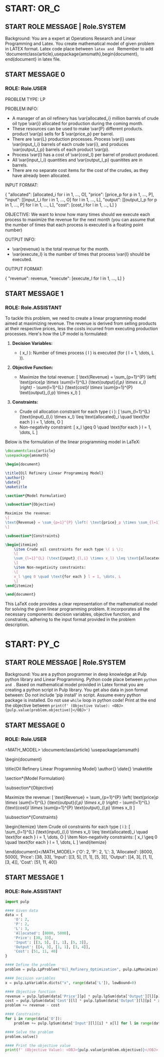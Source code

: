 # START: OR_C 
## START ROLE MESSAGE | Role.SYSTEM 
Background: You are a expert at Operations Research and Linear Programming and Latex. You create mathematical model of given problem in LATEX format. Latex code place between ```latex and ``` Remember to add 'documentclass{article},usepackage{amsmath},begin{document}, end{document} in latex file. 
## START MESSAGE 0 
### ROLE: Role.USER
<DESCRIPTION>
PROBLEM TYPE: LP

PROBLEM INFO: 

- A manager of an oil refinery has \var{allocated_i} million barrels of crude oil type \var{i} allocated for production during the coming month. 
- These resources can be used to make \var{P} different products. product \var{p} sells for $ \var{price_p} per barrel.
- There are \var{L} production processes. Process \var{l} uses \var{input_l_i} barrels of each crude \var{i}, and produces \var{output_l_p} barrels of each product \var{p}. 
- Process \var{l} has a cost of \var{cost_l} per barrel of product produced.
- All \var{input_l_i} quantities and \var{output_l_p} quanitites are in barrels. 
- There are no separate cost items for the cost of the crudes, as they have already been allocated.

INPUT FORMAT: 

{
    "allocated": [allocated_i for i in 1, ..., O],
    "price": [price_p for p in 1, ..., P],
    "input": [[input_l_i for i in 1, ..., O] for l in 1, ..., L],
    "output": [[output_l_p for p in 1, ..., P] for l in 1, ..., L],
    "cost": [cost_l for l in 1, ..., L]
}

OBJECTIVE: We want to know how many times should we execute each process to maximize the revenue for the next month (you can assume that the number of times that each process is executed is a floating point number)

OUTPUT INFO:

- \var{revenue} is the total revenue for the month.
- \var{execute_l} is the number of times that process \var{l} should be executed.

OUTPUT FORMAT:

{
    "revenue": revenue,
    "execute": [execute_l for l in 1, ..., L]
}

</DESCRIPTION>


## START MESSAGE 1 
### ROLE: Role.ASSISTANT
To tackle this problem, we need to create a linear programming model aimed at maximizing revenue. The revenue is derived from selling products at their respective prices, less the costs incurred from executing production processes. Here's how the LP model is formulated:

1. **Decision Variables:**
   - \( x_l \): Number of times process \( l \) is executed (for \( l = 1, \dots, L \)).

2. **Objective Function:**
   - Maximize the total revenue:
   \[
   \text{Revenue} = \sum_{p=1}^{P} \left( \text{price}_p \times \sum_{l=1}^{L} (\text{output}_{l,p} \times x_l) \right) - \sum_{l=1}^{L} (\text{cost}_l \times \sum_{p=1}^{P} \text{output}_{l,p} \times x_l)
   \]

3. **Constraints:**
   - Crude oil allocation constraint for each type \( i \):
   \[
   \sum_{l=1}^{L} (\text{input}_{l,i} \times x_l) \leq \text{allocated}_i \quad \text{for each } i = 1, \dots, O
   \]
   - Non-negativity constraint:
   \[
   x_l \geq 0 \quad \text{for each } l = 1, \dots, L
   \]

Below is the formulation of the linear programming model in LaTeX:

```latex
\documentclass{article}
\usepackage{amsmath}

\begin{document}

\title{Oil Refinery Linear Programming Model}
\author{}
\date{}
\maketitle

\section*{Model Formulation}

\subsection*{Objective}

Maximize the revenue:
\[
\text{Revenue} = \sum_{p=1}^{P} \left( \text{price}_p \times \sum_{l=1}^{L} (\text{output}_{l,p} \times x_l) \right) - \sum_{l=1}^{L} (\text{cost}_l \times \sum_{p=1}^{P} \text{output}_{l,p} \times x_l)
\]

\subsection*{Constraints}

\begin{itemize}
    \item Crude oil constraints for each type \( i \):
    \[
    \sum_{l=1}^{L} (\text{input}_{l,i} \times x_l) \leq \text{allocated}_i \quad \text{for each } i = 1, \dots, O
    \]
    \item Non-negativity constraints:
    \[
    x_l \geq 0 \quad \text{for each } l = 1, \dots, L
    \]
\end{itemize}

\end{document}
```

This LaTeX code provides a clear representation of the mathematical model for solving the given linear programming problem. It incorporates all the necessary components: decision variables, objective function, and constraints, adhering to the input format provided in the problem description.

# START: PY_C 
## START ROLE MESSAGE | Role.SYSTEM 
Background: You are a python programmer in deep knowledge at Pulp python library and Linear Programming. Python code place between ```python and ```. Based on mathematical model provided in Latex format you are creating a python script in Pulp library. You get also data in json format between: <DATA></DATA> Do not include 'pip install' in script. Assume every python package is installed. Do not use `while` loop in python code! Print at the end the objective between <OBJ></OBJ> `print(f' (Objective Value): <OBJ>{pulp.value(problem.objective)}</OBJ>')` 
## START MESSAGE 0 
### ROLE: Role.USER
<MATH_MODEL>
\documentclass{article}
\usepackage{amsmath}

\begin{document}

\title{Oil Refinery Linear Programming Model}
\author{}
\date{}
\maketitle

\section*{Model Formulation}

\subsection*{Objective}

Maximize the revenue:
\[
\text{Revenue} = \sum_{p=1}^{P} \left( \text{price}_p \times \sum_{l=1}^{L} (\text{output}_{l,p} \times x_l) \right) - \sum_{l=1}^{L} (\text{cost}_l \times \sum_{p=1}^{P} \text{output}_{l,p} \times x_l)
\]

\subsection*{Constraints}

\begin{itemize}
    \item Crude oil constraints for each type \( i \):
    \[
    \sum_{l=1}^{L} (\text{input}_{l,i} \times x_l) \leq \text{allocated}_i \quad \text{for each } i = 1, \dots, O
    \]
    \item Non-negativity constraints:
    \[
    x_l \geq 0 \quad \text{for each } l = 1, \dots, L
    \]
\end{itemize}

\end{document}</MATH_MODEL>
<DATA>
{'O': 2, 'P': 2, 'L': 3, 'Allocated': [8000, 5000], 'Price': [38, 33], 'Input': [[3, 5], [1, 1], [5, 3]], 'Output': [[4, 3], [1, 1], [3, 4]], 'Cost': [51, 11, 40]}</DATA>


## START MESSAGE 1 
### ROLE: Role.ASSISTANT
```python
import pulp

#### Given data
data = {
    'O': 2,
    'P': 2,
    'L': 3,
    'Allocated': [8000, 5000],
    'Price': [38, 33],
    'Input': [[3, 5], [1, 1], [5, 3]],
    'Output': [[4, 3], [1, 1], [3, 4]],
    'Cost': [51, 11, 40]
}

#### Define the problem
problem = pulp.LpProblem("Oil_Refinery_Optimization", pulp.LpMaximize)

#### Decision variables
x = pulp.LpVariable.dicts("x", range(data['L']), lowBound=0)

#### Objective function
revenue = pulp.lpSum(data['Price'][p] * pulp.lpSum(data['Output'][l][p] * x[l] for l in range(data['L'])) for p in range(data['P']))
cost = pulp.lpSum(data['Cost'][l] * pulp.lpSum(data['Output'][l][p] * x[l] for p in range(data['P'])) for l in range(data['L']))
problem += revenue - cost

#### Constraints
for i in range(data['O']):
    problem += pulp.lpSum(data['Input'][l][i] * x[l] for l in range(data['L'])) <= data['Allocated'][i]

#### Solve the problem
problem.solve()

#### Print the objective value
print(f' (Objective Value): <OBJ>{pulp.value(problem.objective)}</OBJ>')
```

